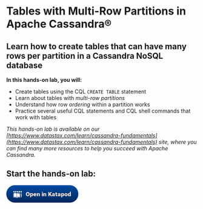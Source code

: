 # Tables with Multi-Row Partitions in Apache Cassandra®

## Learn how to create tables that can have many rows per partition in a Cassandra NoSQL database

**In this hands-on lab, you will:**
* Create tables using the CQL `CREATE TABLE` statement 
* Learn about tables with *multi-row partitions*
* Understand how row *ordering* within a partition works
* Practice several useful CQL statements and CQL shell commands that work with tables

_This hands-on lab is available on our [https://www.datastax.com/learn/cassandra-fundamentals](https://www.datastax.com/learn/cassandra-fundamentals) site, where you can find many more resources to help you succeed with Apache Cassandra._

## Start the hands-on lab:

[![Open in KataPod](https://github.com/DataStax-Academy/katapod-shared-assets/blob/main/images/open-in-katapod.png)](https://gitpod.io/#https://github.com/ArtemChebotko/cassandra-fundamentals-tables-multi-row-partitions/)

